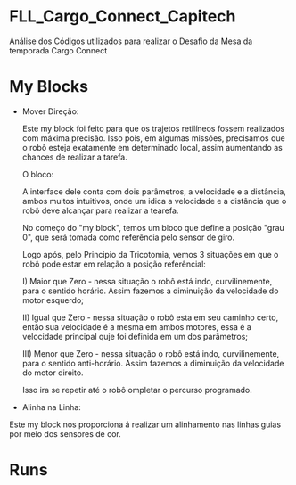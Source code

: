# FLL_Cargo_Connect_Capitech 
Análise dos Códigos utilizados para realizar o Desafio da Mesa da temporada Cargo Connect

# My Blocks

* Mover Direção:
 
  Este my block foi feito para que os trajetos retilíneos fossem realizados com máxima precisão. Isso pois, em algumas missões, precisamos que o robô esteja exatamente em determinado local, assim aumentando as chances de realizar a tarefa.
  
  O bloco: 
  
  A interface dele conta com dois parâmetros, a velocidade e a distância, ambos muitos intuitivos, onde um idica a velocidade e a distância que o robô deve alcançar para realizar a tearefa.
  
  No começo do "my block", temos um bloco que define a posição "grau 0", que será tomada como referência pelo sensor de giro.
  
  Logo após, pelo Principio da Tricotomia, vemos 3 situações em que o robô pode estar em relação a posição referêncial:
  
  I) Maior que Zero - nessa situação o robô está indo, curvilinemente, para o sentido horário. Assim fazemos a diminuição da velocidade do motor esquerdo; 
  
  II) Igual que Zero - nessa situação o robô esta em seu caminho certo, então sua velocidade é a mesma em ambos motores, essa é a velocidade principal quje foi definida em um dos parâmetros;
  
  III) Menor que Zero - nessa situação o robô está indo, curvilinemente, para o sentido anti-horário. Assim fazemos a diminuição da velocidade do motor direito.
  
  Isso ira se repetir até o robô ompletar o percurso programado.

* Alinha na Linha:

 Este my block nos proporciona á realizar um alinhamento nas linhas guias por meio dos sensores de cor.


# Runs
